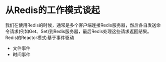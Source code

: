 # 从Redis的工作模式谈起
我们在使用Redis的时候，通常是多个客户端连接Redis服务器，然后各自发送命令请求(例如Get、Set)到Redis服务器，最后Redis处理这些请求返回结果。
Redis的Reactor模式:基于事件驱动
- 文件事件
- 时间事件




